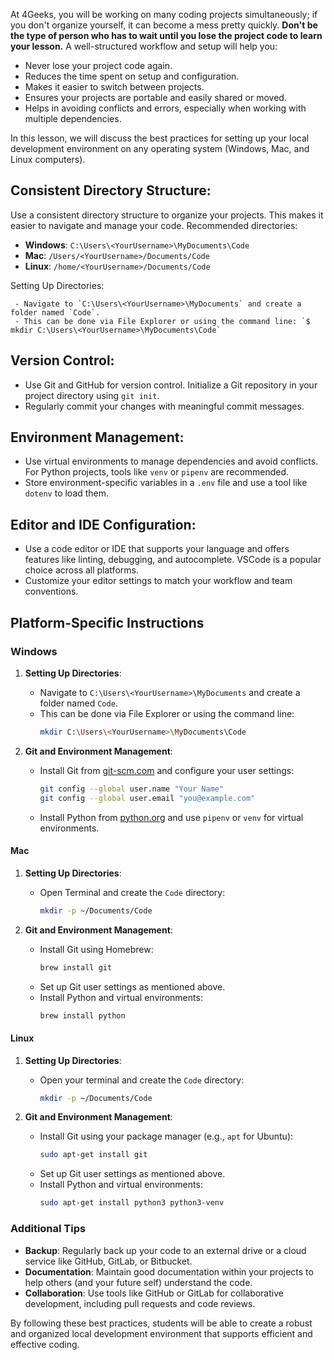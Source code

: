 

At 4Geeks, you will be working on many coding projects simultaneously; if you don't organize yourself, it can become a mess pretty quickly. **Don't be the type of person who has to wait until you lose the project code to learn your lesson.** A well-structured workflow and setup will help you:

- Never lose your project code again.
- Reduces the time spent on setup and configuration.
- Makes it easier to switch between projects.
- Ensures your projects are portable and easily shared or moved.
- Helps in avoiding conflicts and errors, especially when working with multiple dependencies.

In this lesson, we will discuss the best practices for setting up your local development environment on any operating system (Windows, Mac, and Linux computers).

## **Consistent Directory Structure**: 

Use a consistent directory structure to organize your projects. This makes it easier to navigate and manage your code. Recommended directories:
 - **Windows**: `C:\Users\<YourUsername>\MyDocuments\Code`
 - **Mac**: `/Users/<YourUsername>/Documents/Code`
 - **Linux**: `/home/<YourUsername>/Documents/Code`

Setting Up Directories:

```windows
 - Navigate to `C:\Users\<YourUsername>\MyDocuments` and create a folder named `Code`.
 - This can be done via File Explorer or using the command line: `$ mkdir C:\Users\<YourUsername>\MyDocuments\Code`
```

## Version Control:
 - Use Git and GitHub for version control. Initialize a Git repository in your project directory using `git init`.
 - Regularly commit your changes with meaningful commit messages.

## Environment Management:
 - Use virtual environments to manage dependencies and avoid conflicts. For Python projects, tools like `venv` or `pipenv` are recommended.
 - Store environment-specific variables in a `.env` file and use a tool like `dotenv` to load them.

## Editor and IDE Configuration:
 - Use a code editor or IDE that supports your language and offers features like linting, debugging, and autocomplete. VSCode is a popular choice across all platforms.
 - Customize your editor settings to match your workflow and team conventions.

## Platform-Specific Instructions

### Windows
1. **Setting Up Directories**:
   - Navigate to `C:\Users\<YourUsername>\MyDocuments` and create a folder named `Code`.
   - This can be done via File Explorer or using the command line:
     ```sh
     mkdir C:\Users\<YourUsername>\MyDocuments\Code
     ```

2. **Git and Environment Management**:
   - Install Git from [git-scm.com](https://git-scm.com/download/win) and configure your user settings:
     ```sh
     git config --global user.name "Your Name"
     git config --global user.email "you@example.com"
     ```
   - Install Python from [python.org](https://www.python.org/downloads/windows/) and use `pipenv` or `venv` for virtual environments.

#### Mac
1. **Setting Up Directories**:
   - Open Terminal and create the `Code` directory:
     ```sh
     mkdir -p ~/Documents/Code
     ```

2. **Git and Environment Management**:
   - Install Git using Homebrew:
     ```sh
     brew install git
     ```
   - Set up Git user settings as mentioned above.
   - Install Python and virtual environments:
     ```sh
     brew install python
     ```

#### Linux
1. **Setting Up Directories**:
   - Open your terminal and create the `Code` directory:
     ```sh
     mkdir -p ~/Documents/Code
     ```

2. **Git and Environment Management**:
   - Install Git using your package manager (e.g., `apt` for Ubuntu):
     ```sh
     sudo apt-get install git
     ```
   - Set up Git user settings as mentioned above.
   - Install Python and virtual environments:
     ```sh
     sudo apt-get install python3 python3-venv
     ```

### Additional Tips

- **Backup**: Regularly back up your code to an external drive or a cloud service like GitHub, GitLab, or Bitbucket.
- **Documentation**: Maintain good documentation within your projects to help others (and your future self) understand the code.
- **Collaboration**: Use tools like GitHub or GitLab for collaborative development, including pull requests and code reviews.

By following these best practices, students will be able to create a robust and organized local development environment that supports efficient and effective coding.
